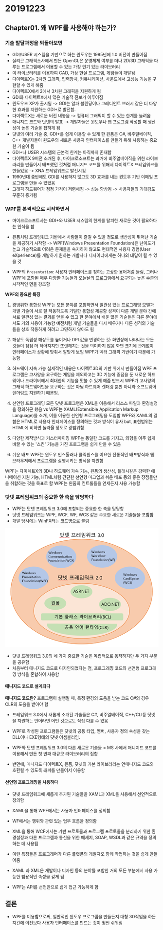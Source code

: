 # 20191223

## Chapter01. 왜 WPF를 사용해야 하는가?
### 기술 발달과정을 되돌아보면
- GDI/USER 시스템을 기반으로 하는 윈도우는 1985년에 1.0 버전이 만들어짐
- 실리콘 그래픽스사에서 만든 OpenGL은 운영체제 여부를 더나 2D/3D 그래픽을 다루는 프로그램에서 이용할 수 있는
  가장 인기 있는 라이브러리
- 이 라이브러리를 이용하여 CAD, 가상 현실 프로그램, 게임들이 개발됨
- 다이렉트X는 2차원 그래픽, 입력장치, 커뮤니케이션, 사운드에서 고성능 기능을 구현할 수 있게 해줌
- 다이렉트X에서 2에서 3차원 그래픽을 지원하게 됨
- GDI와 다이렉트X에서 많은 기술적 진보가 이루어짐 
- 윈도우즈 XP가 출시됨 
  -> GDI는 알파 블렌딩이나 그레디언트 브러시 같은 더 다양한 효과를 지원하는 GDI+로 발전함.
- 다이렉트X는 새로운 버전 내놓음 -> 컴퓨터 그래픽이 할 수 있는 한계를 늘려옴
- 매니지드 코드와 닷넷의 발표 -> 개발자들은 윈도우나 웹 프로그램 작성할 때 생산성이 높은 기술을 접하게 됨
- 닷넷의 여러 기술 중, GDI+를 쉽게 이용할 수 있게 한 윈폼은 C#, 비주얼베이직, C++ 개발자들이 윈도우의 새로운 사용자 인터페이스를 만들기 위해 사용하는 중요한 기술이 됨
- GDI+나 USER 시스템의 근본적 한계는 아직까지 존재함
- 다이렉트X 9버전 소개된 후, 마이크로소프트는 과거에 비주얼베이직을 위한 라이브러리를 만들어서
  배포했던 것처럼 매니지드 코드를 위해서 다이렉트X 프레임워크를 만들었음 -> XNA 프레임워크로 발전시킴
- 1990년대 중반에도 GDI를 사용하지 않고도 3D 효과를 내는 윈도우 기반 이메일 프로그램을 만들 수 있었음
- 그래픽 하드웨어가 점점 가격이 저렴해짐 -> 성능 향상됨 -> 사용자들의 기대감도 꾸준히 증가됨

### WPF를 본격적으로 시작하면서
- 마이크로소프트사는 GDI+와 USER 시스템의 한계를 탈피한 새로운 것이 필요하다는 인식을 함

- 윈폼처럼 프레임워크 기반에서 사람들이 즐길 수 있을 정도로 생산성이 뛰어난 기술을 제공하기 시작함
->  WPF(Windows Presentation Foundation)은 난이도가 높고 기술적으로 어려운 문제들을 숙지하지 않고도 현대적인 사용자 경험(User eXperience)를 개발하기
    원하는 개발자나 디자이너에게는 하나의 대답이 될 수 있을 것
  
- WPF의 `Presentation`: 사용자 인터페이스를 칭하는 고상한 용어처럼 들림, 그러나 WPF에 포함된 매우 다양한 기능들과 오늘날의 프로그램에서 요구되는
                        높은 수준의 시각적인 면을 강조함

                    
                    

**WPF의 중요한 특징**
1. 광범위한 통합성
    WPF는 모든 분야를 포함하면서 일관성 있는 프로그래밍 모델과 개별 기술이 서로 잘 작동하도록 기밀한 통합성 제공함 
    성격이 다른 개별 분야 간에 서로 일관성 있는 결과를 얻을 수 있고 한 분야에서 배운 많은 기술들은 다른 분야에서도 거의 사용이 가능함 
    예전처럼 개별 기술들을 다시 배우거나 다른 성격의 기술들을 상호 작동하게 하려고 고민하지 않아도 됨

2. 해상도 독립성
    해상도를 높이거나 DPI 값을 변경하는 것: 화면상에 나타나는 모든 것들이 점점 더 작아지지만 또렷해지는 것을 의미하지 않음
    화면 크기에 관계없이 인터페이스가 상황에 맞춰서 알맞게 보임
    WPF가 벡터 그래픽 기반이기 때문에 가능함

3. 하드웨어 지속 가능
    실제적인 내용은 다이렉트3D의 기반 위에서 만들어짐
    WPF 프로그램은 고사양을 요구하는 게임을 제외하고는 3D 기능에 중점을 둔 새로운 하드웨어나 드라이버에서 최대한의 기능을 맛볼 수 있게 해줌
    반드시 WPF가 고사양의 그래픽 하드웨어만을 요구하는 것은 아님
    하드웨어 렌더링 뿐만 아니라 소프트웨어 렌더링도 지원하기 때문임.

4. 선언형 프로그래밍
    모든 닷넷 프로그램은 XML을 이용해서 리소스 파일과 환경설정을 정의하곤 했음
                                vs
    WPF는 XAML(Extensible Application Markup Language)를 소개, 이를 이용한 선언형 프로그래밍을 도입함
    WPF와 XAML의 결합은 HTML로 사용자 인터페이스를 정의하는 것과 방식이 유사 
    but, 표현범위는 HTML에 비하면 놀라울 정도로 광범위함

5. 다양한 제작방식과 커스터마이징
    WPF는 동일한 코드를 가지고, 외형을 아주 쉽게 바꿀 수 있는 '스킨' 기능을 가진 프로그램을 쉽게 만들 수 있음

6. 쉬운 배포 
    WPF는 윈도우 인스톨러나 클릭원스를 이요한 전통적인 배포방식과 웹 브라우저에서 프로그램을 실행시키는 방식을 지원함

WPF는 다이렉트X의 3D나 하드웨어 가속 기능, 윈폼의 생산성, 플래시같은 강력한 애니메이션 지원 기능, HTML처럼 간단한 선언형 마크업과
쉬운 배포 등의 좋은 장점들만을 취합하는 것을 목표로 함
WPF는 윈폼의 컨트롤들을 언제든지 사용 가능함

### 닷넷 프레임워크의 중요한 한 축을 담당하다
- WPF는 닷넷 프레임워크 3.0에 포함되는 중요한 한 축을 담당함
- 닷넷 프레임워크는 WPF, WCF, WF, WCS 같은 주요한 새로운 기술들을 포함함
- 개발 당시에는 WinFX라는 코드명으로 불림

![](pic1.PNG)

- 닷넷 프레임워크 3.0의 네 가지 중요한 기술은 독립적으로 동작하지만 두 가지 부분을 공유함
- 처음부터 매니지드 코드로 디자인되었다는 점, 프로그래밍 코드와 선언형 프로그래밍 방식을 혼합하여 사용함

#### 매니지드 코드로 설계되다
**매니지드 코드란?**
프로그램이 실행될 때, 특정 환경의 도움을 받는 코드
C#의 경우 CLR의 도움을 받아야 함


- 프레임워크 3.0에서 새롭게 소개된 기술들은 C#, 비주얼베이직, C++/CLI등 닷넷을 지원하는 언어라면 어떤 것으로도 직접 다룰 수 있음
- WPF로 작성된 프로그램들은 닷넷의 공통 타입, 멤버, 사용자 정의 속성을 갖는 DLL이나 EXE형태의 닷넷 어셈블리임.

- WPF와 닷넷 프레임워크 3.0의 다른 새로운 기술들 = MS 사에서 매니지드 코드를 이용해서 만든 첫 번째 대규모 라이브러리의 집합
- 반면에, 매니지드 다이렉트X, 윈폼, 닷넷의 기본 라이브러리는 언매니지드 코드와 호환될 수 있도록 래퍼를 만들어서 이용함 

#### 선언형 프로그래밍을 사용하다
- 닷넷 프레임워크에 새롭게 추가된 기술들을 XAML과 XML을 사용해서 선언적으로 정의함
- XAML을 통해 WPF에서는 사용자 인터페이스를 정의함
- WF에서는 행위와 관련 있는 업무 흐름을 정의함
- XML을 통해 WCF에서는 기반 프로토콜과 프로그램 포로토콜을 분리하기 위한 환경설정과 다른 프로그램과 통신을 위한 메세지,
  SOAP, WSDL과 같은 규약을 정의하는 데 사용됨

- 이런 특징들은 프로그래머가 다른 플랫폼의 개발자오 함께 작업하는 것을 쉽게 만들어줌
- XAML 과 XML은 개발이나 디자인 등의 분야를 포함한 거의 모든 부분에서 사용 가능한 범용적인 속성을 갖게 됨
- WPF는 API를 선언만으로 쉽게 접근 가능하게 함

## 결론
- WPF를 이용함으로써, 일반적인 윈도우 프로그램을 만들든지 대형 3D작업을 하든지간에 이전보다 사용자 인터페이스를 만드는 것이 훨씬 쉬워짐